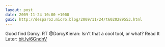 ```yaml
---
layout: post
date: 2009-11-24 10:00 +1000
guid: http://desparoz.micro.blog/2009/11/24/t6020289553.html
---
```

Good find Darcy. RT @DarcyKieran: Isn't that a cool tool, or what? Read It Later: [bit.ly/6GndnV](http://bit.ly/6GndnV)
